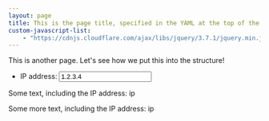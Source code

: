 ```yaml
---
layout: page
title: This is the page title, specified in the YAML at the top of the file
custom-javascript-list:
    - "https://cdnjs.cloudflare.com/ajax/libs/jquery/3.7.1/jquery.min.js"
---
```


This is another page.  Let's see how we put this into the structure!

* IP address: <input class="variable_def" id="var_ip" value="1.2.3.4" />

Some text, including the IP address: <span class="var_ip">ip</span>

Some more text, including the IP address: <span class="var_ip">ip</span>

<script>
function update() {
  $("." + $(this).prop("id")).text($(this).val());
}
$(".variable_def")
  .on("change keyup paste", update)
  .each(update);
</script>
